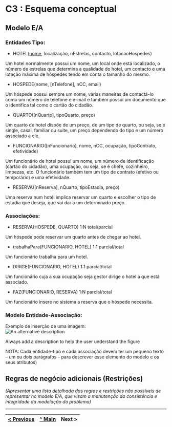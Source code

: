 # C3 : Esquema conceptual

## Modelo E/A

### Entidades Tipo:

- HOTEL(<ins>nome</ins>, localização, nEstrelas, contacto, lotacaoHospedes)

Um hotel normalmente possui um nome, um local onde está localizado, o número de estrelas que determina a qualidade do hotel, um contacto e uma lotação máxima de hóspedes tendo em conta o tamanho do mesmo.

- HOSPEDE(nome, [nTelefone], nCC, email)

Um hóspede possui sempre um nome, várias maneiras de contactá-lo como um número de telefone e e-mail e também possui um documento que o identifica tal como o cartão do cidadão.

- QUARTO([nQuarto], tipoQuarto, preço)

Um quarto de hotel dispõe de um preço, de um tipo de quarto, ou seja, se é single, casal, familiar ou suite, um preço dependendo do tipo e um número associado a ele.

- FUNCIONARIO([nFuncionario], nome, nCC, ocupação, tipoContrato, efetividade)

Um funcionário de hotel possui um nome, um número de identificação (cartão do cidadão), uma ocupação, ou seja, se é chefe, cozinheiro, limpezas, etc. O funcionário também tem um tipo de contrato (efetivo ou temporário) e uma efetividade.

- RESERVA([nReserva], nQuarto, tipoEstadia, preço)

Uma reserva num hotél implica reservar um quarto e escolher o tipo de estadia que deseja, que vai dar a um determinado preço.

### Associações:

- RESERVA(HOSPEDE, QUARTO) 1:N total/parcial

Um hóspede pode reservar um quarto antes de chegar ao hotel.

- trabalhaPara(FUNCIONARIO, HOTEL) 1:1 parcial/total

Um funcionário trabalha para um hotel. 

- DIRIGE(FUNCIONARIO, HOTEL) 1:1 parcial/total

Um funcionário cuja a sua ocupação seja gestor dirige o hotel a que está associado.

- FAZ(FUNCIONARIO, RESERVA) 1:N parcial/total

Um funcionário insere no sistema a reserva que o hóspede necessita.

### Modelo Entidade-Associação:

Exemplo de inserção de uma imagem:   
![An alternative description](images/image02.png)   

Always add a description to help the user understand the figure 

NOTA: Cada entidade-tipo e cada associação devem ter um pequeno texto – um ou dois parágrafos – para descrever esse elemento do modelo e os seus atributos)

## Regras de negócio adicionais (Restrições)
_(Apresentar uma lista detalhada das regras e restrições não possíveis de representar no modelo E/A, que visam a manutenção da consistência e integridade da modelação do problema)_

---
[< Previous](rei02.md) | [^ Main](https://github.com/exemploTrabalho/reportSIBD/) | Next >
:--- | :---: | ---: 
